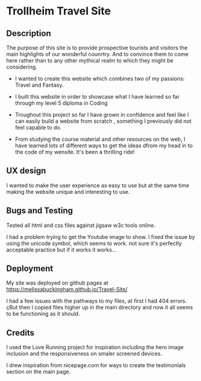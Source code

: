 # Trollheim Travel Site

## Description

The purpose of this site is to provide prospective tourists and visitors the main highlights of our wonderful counrtry. And to convince them to come here rather than to any other mythical realm to which they might be considering.   

- I wanted to create this website which combines two of my passions: Travel and Fantasy.

- I built this website in order to showcase what I have learned so far through my level 5 diploma in Coding
- Troughout this project so far I have grown in confidence and feel like I can easily build a website from scratch , something  I previously did not feel capable to do.
- From studying the course material and other resources on the web, I have learned lots of different ways to get the ideas dfrom my head in to the code of my wensite. It's been a thrilling ride!

 

## UX design

I wanted to make the user experience as easy to use but at the same time making the website unique and interesting to use. 

## Bugs and Testing

Tested all html and css files against jigsaw w3c tools online.

I had a problem trying to get the Youtube image to show. I fixed the issue by using the unicode symbol, which seems to work. not sure it's perfectly acceptable practice but if it works it works...

## Deployment

My site was deployed on github pages at https://melissabuckingham.github.io/Travel-Site/

I had a few issues with the pathways to my files, at first I had 404 errors. çBut then I copied files higher up in the main directory and now it all seems to be functioning as it should.

## Credits

I used the Love Running project for inspiration including the hero image inclusion and the responsiveness on smaler screened devices.

I drew inspiration from nicepage.com for ways to create the testimonials section on the main page.  
